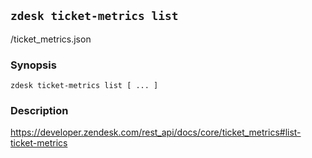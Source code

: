 ## `zdesk ticket-metrics list`

/ticket_metrics.json

### Synopsis

    zdesk ticket-metrics list [ ... ]

### Description

https://developer.zendesk.com/rest_api/docs/core/ticket_metrics#list-ticket-metrics

